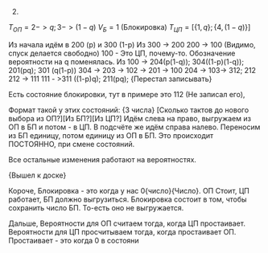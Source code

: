 
2)
$T_{ОП} = 2->q; 3->(1-q)$
$V_Б = 1$ (Блокировка)
$T_{ЦП} = [\{1,q\}; \{4,(1-q)\}]$

Из начала идём в 200 (p) и 300 (1-p)
Из 300 -> 200
200 -> 100
(Видимо, спуск делается свободно)
100 - Это ЦП, почему-то. Обозначение вероятности на q поменялась.
Из 100 -> 204(p(1-q)); 304((1-p)(1-q)); 201(pq); 301 (q(1-p))
304 -> 203 -> 102 -> 201 -> 100
204 -> 103-> 312; 212
212 -> 111
111 - >311 ((1-p)q); 211(pq); 
{Перестал записывать}

Есть состояние блокировки, тут в примере это 112 (Не записал его),

Формат такой у этих состояний: {3 числа}
\[Сколько тактов до нового выбора из ОП?]\[Из БП?]\[Из ЦП?]
Идём слева на право, выгружаем из ОП в БП и потом - в ЦП.
В подсчёте же идём справа налево. Переносим из БП единицу, потом единицу из ОП в БП.
Это происходит ПОСТОЯННО, при смене состояний.

Все остальные изменения работают на вероятностях.

{Вышел к доске}

Короче, Блокировка - это когда у нас 0{число}{Число}.
ОП Стоит, ЦП работает, БП должно выгрузиться.
Блокировка состоит в том, чтобы сохранить число БП. То-есть оно не выгружается.

Дальше, Вероятности для ОП считаем тогда, когда ЦП простаивает. Вероятности для ЦП просчитываем тогда, когда простаивает ОП.
Простаивает - это когда 0 в состояни
